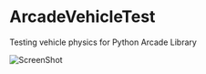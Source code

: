 # ArcadeVehicleTest
Testing vehicle physics for Python Arcade Library

![ScreenShot](http://i.imgur.com/SsX8Elh.png)

